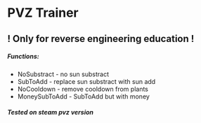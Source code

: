 # PVZ Trainer #

## ! Only for reverse engineering education !

##### Functions:
- NoSubstract - no sun substract
- SubToAdd - replace sun substract with sun add
- NoCooldown - remove cooldown from plants
- MoneySubToAdd - SubToAdd but with money

 ##### Tested on steam pvz version

